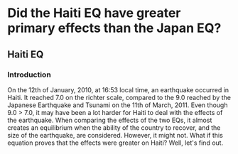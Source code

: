 # Did the Haiti EQ have greater primary effects than the Japan EQ?
## Haiti EQ
### Introduction
On the 12th of January, 2010, at 16:53 local time, an earthquake occurred in Haiti. It reached 7.0 on the richter scale, compared to the 9.0 reached by the Japanese Earthquake and Tsunami on the 11th of March, 2011. Even though 9.0 > 7.0, it may have been a lot harder for Haiti to deal with the effects of the earthquake. When comparing the effects of the two EQs, it almost creates an equilibrium when the ability of the country to recover, and the size of the earthquake, are considered. However, it might not. What if this equation proves that the effects were greater on Haiti? Well, let's find out.

